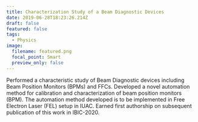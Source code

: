 ```yaml
---
title: Characterization Study of a Beam Diagnostic Devices
date: 2019-06-28T18:23:26.214Z
draft: false
featured: false
tags:
  - Physics
image:
  filename: featured.png
  focal_point: Smart
  preview_only: false
---
```

Performed a characteristic study of Beam Diagnostic devices including Beam Position Monitors (BPMs) and FFCs. Developed a novel automation method for calibration and characterization of beam position monitors (BPM). The automation method developed is to be implemented in Free Electron Laser (FEL) setup in IUAC. Earned first authorship on subsequent publication of this work in IBIC-2020.
